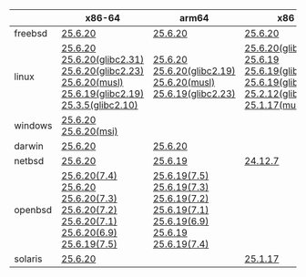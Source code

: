 ||x86-64|arm64|x86|ppc64le|armv7|armel|
| --- | --- | --- | --- | --- | --- | --- |
|freebsd|[25.6.20](https://github.com/roswell/sbcl_head/releases/download/25.6.20/sbcl-25.6.20-x86-64-freebsd-binary.tar.bz2)<br />|[25.6.20](https://github.com/roswell/sbcl_head/releases/download/25.6.20/sbcl-25.6.20-arm64-freebsd-binary.tar.bz2)<br />|[25.6.20](https://github.com/roswell/sbcl_head/releases/download/25.6.20/sbcl-25.6.20-x86-freebsd-binary.tar.bz2)<br />||||
|linux|[25.6.20](https://github.com/roswell/sbcl_head/releases/download/25.6.20/sbcl-25.6.20-x86-64-linux-binary.tar.bz2)<br />[25.6.20(glibc2.31)](https://github.com/roswell/sbcl_head/releases/download/25.6.20/sbcl-25.6.20-x86-64-linux-glibc2.31-binary.tar.bz2)<br />[25.6.20(glibc2.23)](https://github.com/roswell/sbcl_head/releases/download/25.6.20/sbcl-25.6.20-x86-64-linux-glibc2.23-binary.tar.bz2)<br />[25.6.20(musl)](https://github.com/roswell/sbcl_head/releases/download/25.6.20/sbcl-25.6.20-x86-64-linux-musl-binary.tar.bz2)<br />[25.6.19(glibc2.19)](https://github.com/roswell/sbcl_head/releases/download/25.6.19/sbcl-25.6.19-x86-64-linux-glibc2.19-binary.tar.bz2)<br />[25.3.5(glibc2.10)](https://github.com/roswell/sbcl_head/releases/download/25.3.5/sbcl-25.3.5-x86-64-linux-glibc2.10-binary.tar.bz2)<br />|[25.6.20](https://github.com/roswell/sbcl_head/releases/download/25.6.20/sbcl-25.6.20-arm64-linux-binary.tar.bz2)<br />[25.6.20(glibc2.19)](https://github.com/roswell/sbcl_head/releases/download/25.6.20/sbcl-25.6.20-arm64-linux-glibc2.19-binary.tar.bz2)<br />[25.6.20(musl)](https://github.com/roswell/sbcl_head/releases/download/25.6.20/sbcl-25.6.20-arm64-linux-musl-binary.tar.bz2)<br />[25.6.19(glibc2.23)](https://github.com/roswell/sbcl_head/releases/download/25.6.19/sbcl-25.6.19-arm64-linux-glibc2.23-binary.tar.bz2)<br />|[25.6.20(glibc2.23)](https://github.com/roswell/sbcl_head/releases/download/25.6.20/sbcl-25.6.20-x86-linux-glibc2.23-binary.tar.bz2)<br />[25.6.19](https://github.com/roswell/sbcl_head/releases/download/25.6.19/sbcl-25.6.19-x86-linux-binary.tar.bz2)<br />[25.6.19(glibc2.31)](https://github.com/roswell/sbcl_head/releases/download/25.6.19/sbcl-25.6.19-x86-linux-glibc2.31-binary.tar.bz2)<br />[25.6.19(glibc2.19)](https://github.com/roswell/sbcl_head/releases/download/25.6.19/sbcl-25.6.19-x86-linux-glibc2.19-binary.tar.bz2)<br />[25.2.12(glibc2.10)](https://github.com/roswell/sbcl_head/releases/download/25.2.12/sbcl-25.2.12-x86-linux-glibc2.10-binary.tar.bz2)<br />[25.1.17(musl)](https://github.com/roswell/sbcl_head/releases/download/25.1.17/sbcl-25.1.17-x86-linux-musl-binary.tar.bz2)<br />|[25.6.20(glibc2.19)](https://github.com/roswell/sbcl_head/releases/download/25.6.20/sbcl-25.6.20-ppc64le-linux-glibc2.19-binary.tar.bz2)<br />[25.6.19(glibc2.23)](https://github.com/roswell/sbcl_head/releases/download/25.6.19/sbcl-25.6.19-ppc64le-linux-glibc2.23-binary.tar.bz2)<br />[25.6.18](https://github.com/roswell/sbcl_head/releases/download/25.6.18/sbcl-25.6.18-ppc64le-linux-binary.tar.bz2)<br />|[25.6.19](https://github.com/roswell/sbcl_head/releases/download/25.6.19/sbcl-25.6.19-armv7-linux-binary.tar.bz2)<br />|[25.1.17](https://github.com/roswell/sbcl_head/releases/download/25.1.17/sbcl-25.1.17-armel-linux-binary.tar.bz2)<br />|
|windows|[25.6.20](https://github.com/roswell/sbcl_head/releases/download/25.6.20/sbcl-25.6.20-x86-64-windows-binary.tar.bz2)<br />[25.6.20(msi)](https://github.com/roswell/sbcl_head/releases/download/25.6.20/sbcl-25.6.20-x86-64-windows-binary.msi)<br />||||||
|darwin|[25.6.20](https://github.com/roswell/sbcl_head/releases/download/25.6.20/sbcl-25.6.20-x86-64-darwin-binary.tar.bz2)<br />|[25.6.20](https://github.com/roswell/sbcl_head/releases/download/25.6.20/sbcl-25.6.20-arm64-darwin-binary.tar.bz2)<br />|||||
|netbsd|[25.6.20](https://github.com/roswell/sbcl_head/releases/download/25.6.20/sbcl-25.6.20-x86-64-netbsd-binary.tar.bz2)<br />|[25.6.19](https://github.com/roswell/sbcl_head/releases/download/25.6.19/sbcl-25.6.19-arm64-netbsd-binary.tar.bz2)<br />|[24.12.7](https://github.com/roswell/sbcl_head/releases/download/24.12.7/sbcl-24.12.7-x86-netbsd-binary.tar.bz2)<br />||||
|openbsd|[25.6.20(7.4)](https://github.com/roswell/sbcl_head/releases/download/25.6.20/sbcl-25.6.20-x86-64-openbsd-7.4-binary.tar.bz2)<br />[25.6.20](https://github.com/roswell/sbcl_head/releases/download/25.6.20/sbcl-25.6.20-x86-64-openbsd-binary.tar.bz2)<br />[25.6.20(7.3)](https://github.com/roswell/sbcl_head/releases/download/25.6.20/sbcl-25.6.20-x86-64-openbsd-7.3-binary.tar.bz2)<br />[25.6.20(7.2)](https://github.com/roswell/sbcl_head/releases/download/25.6.20/sbcl-25.6.20-x86-64-openbsd-7.2-binary.tar.bz2)<br />[25.6.20(7.1)](https://github.com/roswell/sbcl_head/releases/download/25.6.20/sbcl-25.6.20-x86-64-openbsd-7.1-binary.tar.bz2)<br />[25.6.20(6.9)](https://github.com/roswell/sbcl_head/releases/download/25.6.20/sbcl-25.6.20-x86-64-openbsd-6.9-binary.tar.bz2)<br />[25.6.19(7.5)](https://github.com/roswell/sbcl_head/releases/download/25.6.19/sbcl-25.6.19-x86-64-openbsd-7.5-binary.tar.bz2)<br />|[25.6.19(7.5)](https://github.com/roswell/sbcl_head/releases/download/25.6.19/sbcl-25.6.19-arm64-openbsd-7.5-binary.tar.bz2)<br />[25.6.19(7.3)](https://github.com/roswell/sbcl_head/releases/download/25.6.19/sbcl-25.6.19-arm64-openbsd-7.3-binary.tar.bz2)<br />[25.6.19(7.2)](https://github.com/roswell/sbcl_head/releases/download/25.6.19/sbcl-25.6.19-arm64-openbsd-7.2-binary.tar.bz2)<br />[25.6.19(7.1)](https://github.com/roswell/sbcl_head/releases/download/25.6.19/sbcl-25.6.19-arm64-openbsd-7.1-binary.tar.bz2)<br />[25.6.19(6.9)](https://github.com/roswell/sbcl_head/releases/download/25.6.19/sbcl-25.6.19-arm64-openbsd-6.9-binary.tar.bz2)<br />[25.6.19](https://github.com/roswell/sbcl_head/releases/download/25.6.19/sbcl-25.6.19-arm64-openbsd-binary.tar.bz2)<br />[25.6.19(7.4)](https://github.com/roswell/sbcl_head/releases/download/25.6.19/sbcl-25.6.19-arm64-openbsd-7.4-binary.tar.bz2)<br />|||||
|solaris|[25.6.20](https://github.com/roswell/sbcl_head/releases/download/25.6.20/sbcl-25.6.20-x86-64-solaris-binary.tar.bz2)<br />||[25.1.17](https://github.com/roswell/sbcl_head/releases/download/25.1.17/sbcl-25.1.17-x86-solaris-binary.tar.bz2)<br />||||
